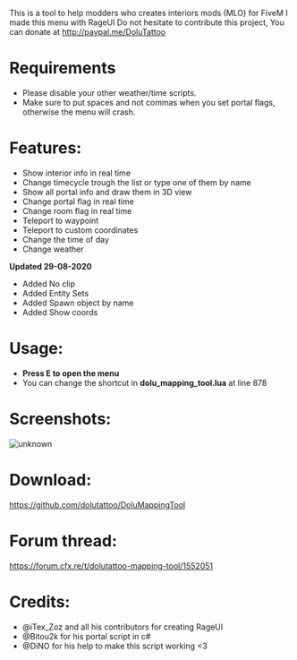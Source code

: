 This is a tool to help modders who creates interiors mods (MLO) for FiveM
I made this menu with RageUI
Do not hesitate to contribute this project,
You can donate at http://paypal.me/DoluTattoo

# Requirements
- Please disable your other weather/time scripts.
- Make sure to put spaces and not commas when you set portal flags, otherwise the menu will crash.

# Features:
- Show interior info in real time
- Change timecycle trough the list or type one of them by name
- Show all portal info and draw them in 3D view
- Change portal flag in real time
- Change room flag in real time
- Teleport to waypoint
- Teleport to custom coordinates
- Change the time of day
- Change weather

**Updated 29-08-2020** 
  - Added No clip
  - Added Entity Sets
  - Added Spawn object by name
  - Added Show coords

# Usage:
- **Press E to open the menu**
- You can change the shortcut in **dolu_mapping_tool.lua** at line 878

# Screenshots:
![unknown](https://cdn.discordapp.com/attachments/718783992546983936/749129029873041427/unknown.png) 

# Download:
https://github.com/dolutattoo/DoluMappingTool

# Forum thread:
 https://forum.cfx.re/t/dolutattoo-mapping-tool/1552051

# Credits:
- @iTex_Zoz  and all his contributors for creating RageUI
- @Bitou2k for his portal script in c#
- @DiNO  for his help to make this script working <3
